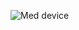 ![Med device](https://user-images.githubusercontent.com/72533453/200134706-334a5186-a323-4fc6-ae60-102b19a89c4b.PNG)
